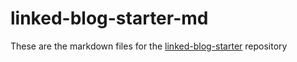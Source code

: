 # linked-blog-starter-md
These are the markdown files for the [linked-blog-starter](https://github.com/BKrowchuk/linked-blog-starter) repository
